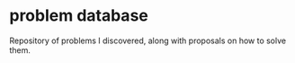 # problem database

Repository of problems I discovered, along with proposals on how to solve them.
